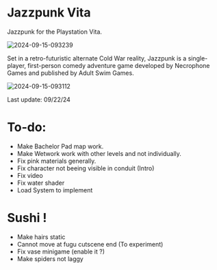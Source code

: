 # Jazzpunk Vita
Jazzpunk for the Playstation Vita.

![2024-09-15-093239](https://github.com/user-attachments/assets/84276ca7-8af8-4c40-8c3f-b32b3cf42264)

Set in a retro-futuristic alternate Cold War reality, Jazzpunk is a single-player, first-person comedy adventure game developed by Necrophone Games and published by Adult Swim Games.

![2024-09-15-093112](https://github.com/user-attachments/assets/a29d676d-a4a9-41ba-8cea-1d84d59b0596)

Last update: 09/22/24

# To-do:
- Make Bachelor Pad map work.
- Make Wetwork work with other levels and not individually.
- Fix pink materials generally.
- Fix character not beeing visible in conduit (Intro)
- Fix video
- Fix water shader
- Load System to implement

# Sushi !
- Make hairs static
- Cannot move at fugu cutscene end (To experiment)
- Fix vase minigame (enable it ?)
- Make spiders not laggy
